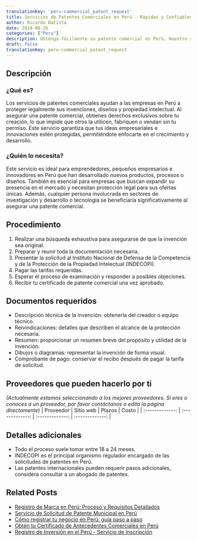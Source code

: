```yaml
---
translationKey: 'peru-commercial_patent_request'
title: Servicios de Patentes Comerciales en Perú - Rápidos y Confiables
author: Ricardo Batista
date: 2024-06-26
categories: ["Peru"]
description: Obtenga fácilmente su patente comercial en Perú. Nuestro servicio profesional garantiza un registro rápido y confiable.
draft: false
translationKey: peru-commercial_patent_request
---
```


## Descripción
### ¿Qué es?
Los servicios de patentes comerciales ayudan a las empresas en Perú a proteger legalmente sus invenciones, diseños y propiedad intelectual. Al asegurar una patente comercial, obtienes derechos exclusivos sobre tu creación, lo que impide que otros la utilicen, fabriquen o vendan sin tu permiso. Este servicio garantiza que tus ideas empresariales e innovaciones estén protegidas, permitiéndote enfocarte en el crecimiento y desarrollo.

### ¿Quién lo necesita?
Este servicio es ideal para emprendedores, pequeños empresarios e innovadores en Perú que han desarrollado nuevos productos, procesos o diseños. También es esencial para empresas que buscan expandir su presencia en el mercado y necesitan protección legal para sus ofertas únicas. Además, cualquier persona involucrada en sectores de investigación y desarrollo o tecnología se beneficiaría significativamente al asegurar una patente comercial.

## Procedimiento

1. Realizar una búsqueda exhaustiva para asegurarse de que la invención sea original.
2. Preparar y reunir toda la documentación necesaria.
3. Presentar la solicitud al Instituto Nacional de Defensa de la Competencia y de la Protección de la Propiedad Intelectual (INDECOPI).
4. Pagar las tarifas requeridas.
5. Esperar el proceso de examinación y responder a posibles objeciones.
6. Recibir tu certificado de patente comercial una vez aprobado.

## Documentos requeridos

- Descripción técnica de la invención: obtenerla del creador o equipo técnico.
- Reivindicaciones: detalles que describen el alcance de la protección necesaria.
- Resumen: proporcionar un resumen breve del propósito y utilidad de la invención.
- Dibujos o diagramas: representar la invención de forma visual.
- Comprobante de pago: conservar el recibo después de pagar la tarifa de solicitud.

## Proveedores que pueden hacerlo por ti
_(Actualmente estamos seleccionando a los mejores proveedores. Si eres o conoces a un proveedor, por favor contáctanos o edita la página directamente)_
| Proveedor        |     Sitio web     |     Plazos    |       Costo      |
| :-------------: | :-------------: |  :-------------: | :-------------: |

## Detalles adicionales

- Todo el proceso suele tomar entre 18 a 24 meses.
- INDECOPI es el principal organismo regulador encargado de las solicitudes de patentes en Perú.
- Las patentes internacionales pueden requerir pasos adicionales, considera consultar a un abogado de patentes.


## Related Posts

- [Registro de Marca en Perú: Proceso y Requisitos Detallados](https://tramitit.com/es/guides/peru/registro_de_marca/)
- [Servicio de Solicitud de Patente Municipal en Perú](https://tramitit.com/es/guides/peru/solicitud_de_patente_municipal/)
- [Cómo registrar tu negocio en Perú: guía paso a paso](https://tramitit.com/es/guides/peru/inscripción_en_el_registro_de_comercio/)
- [Obtén tu Certificado de Antecedentes Comerciales en Perú](https://tramitit.com/es/guides/peru/certificado_de_antecedentes_comerciales/)
- [Registro de Inversión en el Perú - Servicio de Inscripción](https://tramitit.com/es/guides/peru/inscripción_al_registro_de_inversiones/)